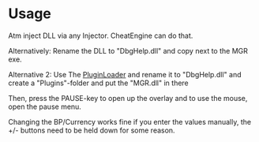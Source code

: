 # Usage
Atm inject DLL via any Injector. CheatEngine can do that.

Alternatively: Rename the DLL to "DbgHelp.dll" and copy next to the MGR exe.

Alternative 2: Use The [PluginLoader](https://github.com/c0dycode/BorderlandsPluginLoader/releases/download/1.3/ddraw.dll) and rename it to "DbgHelp.dll" and create a "Plugins"-folder and put the "MGR.dll" in there

Then, press the PAUSE-key to open up the overlay and to use the mouse, open the pause menu.

Changing the BP/Currency works fine if you enter the values manually, the +/- buttons need to be held down for some reason.

